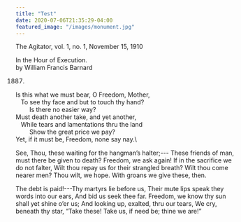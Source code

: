 ```yaml
---
title: "Test"
date: 2020-07-06T21:35:29-04:00
featured_image: "/images/monument.jpg"
---
```



The Agitator, vol. 1, no. 1, November 15, 1910

In the Hour of Execution.\
by William Francis Barnard

1887.

Is this what we must bear, O Freedom, Mother,\
&nbsp; &nbsp;To see thy face and but to touch thy hand?\
&nbsp; &nbsp; &nbsp; &nbsp; Is there no easier way?\
Must death another take, and yet another,\
&nbsp; &nbsp;While tears and lamentations thru the land\
&nbsp; &nbsp; &nbsp; &nbsp; Show the great price we pay?\
Yet, if it must be, Freedom, none say nay.\

See, Thou, these waiting for the hangman’s halter;---
   These friends of man, must there be given to death?
      Freedom, we ask again!
If in the sacrifice we do not falter,
   Wilt thou repay us for their strangled breath?
      Wilt thou come nearer men?
Thou wilt, we hope. With groans we give these, then.

The debt is paid!---Thy martyrs lie before us,
   Their mute lips speak they words into our ears,
      And bid us seek thee far.
Freedom, we know thy sun shall yet shine o’er us;
   And looking up, exalted, thru our tears,
      We cry, beneath thy star,
“Take these! Take us, if need be; thine we are!”
